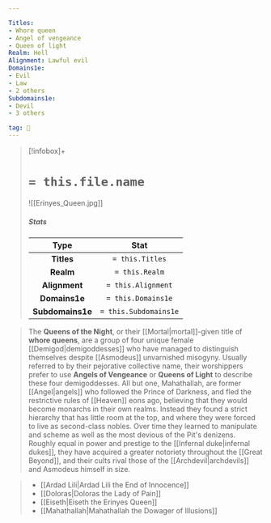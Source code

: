 ```yaml
---

Titles:
- Whore queen
- Angel of vengeance
- Queen of light
Realm: Hell
Alignment: Lawful evil
Domains1e:
- Evil
- Law
- 2 others
Subdomains1e:
- Devil
- 3 others

tag: 🙏
---
```


> [!infobox]+
> #  `= this.file.name`
> ![[Erinyes_Queen.jpg]]
> ##### Stats
> Type | Stat |
> :---:|:---:|
> **Titles** | `= this.Titles` |
> **Realm** | `= this.Realm` |
> **Alignment** | `= this.Alignment` |
> **Domains1e** | `= this.Domains1e` |
> **Subdomains1e** | `= this.Subdomains1e` |



> The **Queens of the Night**, or their [[Mortal|mortal]]-given title of **whore queens**, are a group of four unique female [[Demigod|demigoddesses]] who have managed to distinguish themselves despite [[Asmodeus]] unvarnished misogyny. Usually referred to by their pejorative collective name, their worshippers prefer to use **Angels of Vengeance** or **Queens of Light** to describe these four demigoddesses.
> All but one, Mahathallah, are former [[Angel|angels]] who followed the Prince of Darkness, and fled the restrictive rules of [[Heaven]] eons ago, believing that they would become monarchs in their own realms. Instead they found a strict hierarchy that has little room at the top, and where they were forced to live as second-class nobles. Over time they learned to manipulate and scheme as well as the most devious of the Pit's denizens. Roughly equal in power and prestige to the [[Infernal duke|infernal dukes]], they have acquired a greater notoriety throughout the [[Great Beyond]], and their cults rival those of the [[Archdevil|archdevils]] and Asmodeus himself in size.

> - [[Ardad Lili|Ardad Lili the End of Innocence]]
> - [[Doloras|Doloras the Lady of Pain]]
> - [[Eiseth|Eiseth the Erinyes Queen]]
> - [[Mahathallah|Mahathallah the Dowager of Illusions]]








